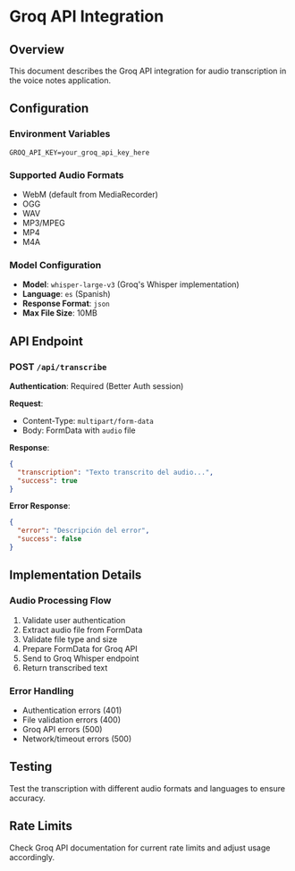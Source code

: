 # Groq API Integration

## Overview
This document describes the Groq API integration for audio transcription in the voice notes application.

## Configuration

### Environment Variables
```env
GROQ_API_KEY=your_groq_api_key_here
```

### Supported Audio Formats
- WebM (default from MediaRecorder)
- OGG
- WAV
- MP3/MPEG
- MP4
- M4A

### Model Configuration
- **Model**: `whisper-large-v3` (Groq's Whisper implementation)
- **Language**: `es` (Spanish)
- **Response Format**: `json`
- **Max File Size**: 10MB

## API Endpoint

### POST `/api/transcribe`

**Authentication**: Required (Better Auth session)

**Request**: 
- Content-Type: `multipart/form-data`
- Body: FormData with `audio` file

**Response**:
```json
{
  "transcription": "Texto transcrito del audio...",
  "success": true
}
```

**Error Response**:
```json
{
  "error": "Descripción del error",
  "success": false
}
```

## Implementation Details

### Audio Processing Flow
1. Validate user authentication
2. Extract audio file from FormData
3. Validate file type and size
4. Prepare FormData for Groq API
5. Send to Groq Whisper endpoint
6. Return transcribed text

### Error Handling
- Authentication errors (401)
- File validation errors (400)
- Groq API errors (500)
- Network/timeout errors (500)

## Testing
Test the transcription with different audio formats and languages to ensure accuracy.

## Rate Limits
Check Groq API documentation for current rate limits and adjust usage accordingly.